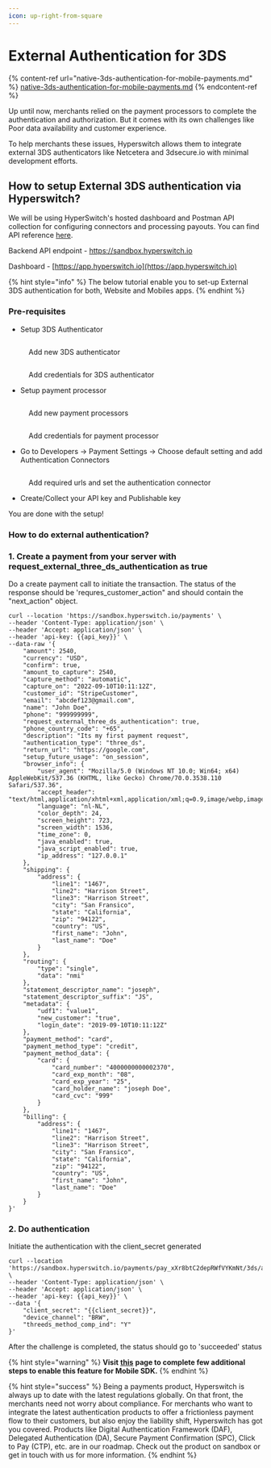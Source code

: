 ```yaml
---
icon: up-right-from-square
---
```


# External Authentication for 3DS

{% content-ref url="native-3ds-authentication-for-mobile-payments.md" %}
[native-3ds-authentication-for-mobile-payments.md](native-3ds-authentication-for-mobile-payments.md)
{% endcontent-ref %}

Up until now, merchants relied on the payment processors to complete the authentication and authorization. But it comes with its own challenges like Poor data availability and customer experience.

To help merchants these issues, Hyperswitch allows them to integrate external 3DS authenticators like Netcetera and 3dsecure.io with minimal development efforts.

## How to setup External 3DS authentication via Hyperswitch?

We will be using HyperSwitch's hosted dashboard and Postman API collection for configuring connectors and processing payouts. You can find API reference [here](https://api-reference.hyperswitch.io/api-reference/payments/payments--external-3ds-authentication).

Backend API endpoint - https://sandbox.hyperswitch.io

Dashboard - [https://app.hyperswitch.io](https://app.hyperswitch.io)

{% hint style="info" %}
The below tutorial enable you to set-up External 3DS authentication for both, Website and Mobiles apps.
{% endhint %}

### Pre-requisites

* Setup 3DS Authenticator&#x20;

<figure><img src="../../../.gitbook/assets/Screenshot 2024-05-09 at 3.27.58 PM.png" alt=""><figcaption><p>Add new 3DS authenticator</p></figcaption></figure>

<figure><img src="../../../.gitbook/assets/Screenshot 2024-05-09 at 3.28.59 PM.png" alt=""><figcaption><p>Add credentials for 3DS authenticator</p></figcaption></figure>

* Setup payment processor

<figure><img src="../../../.gitbook/assets/Screenshot 2024-05-09 at 3.31.16 PM.png" alt=""><figcaption><p>Add new payment processors</p></figcaption></figure>

<figure><img src="../../../.gitbook/assets/Screenshot 2024-05-09 at 3.33.02 PM.png" alt=""><figcaption><p>Add credentials for payment processor</p></figcaption></figure>

* Go to Developers -> Payment Settings -> Choose default setting and add Authentication Connectors

<figure><img src="../../../.gitbook/assets/Screenshot 2024-05-09 at 3.36.36 PM.png" alt=""><figcaption><p>Add required urls and set the authentication connector</p></figcaption></figure>

* Create/Collect your API key and Publishable key

You are done with the setup!

### How to do external authentication?

### 1. Create a payment from your server with request\_external\_three\_ds\_authentication as true

Do a create payment call to initiate the transaction. The status of the response should be 'requres\_customer\_action" and should contain the "next\_action" object.

```
curl --location 'https://sandbox.hyperswitch.io/payments' \
--header 'Content-Type: application/json' \
--header 'Accept: application/json' \
--header 'api-key: {{api_key}}' \
--data-raw '{
    "amount": 2540,
    "currency": "USD",
    "confirm": true,
    "amount_to_capture": 2540,
    "capture_method": "automatic",
    "capture_on": "2022-09-10T10:11:12Z",
    "customer_id": "StripeCustomer",
    "email": "abcdef123@gmail.com",
    "name": "John Doe",
    "phone": "999999999",
    "request_external_three_ds_authentication": true,
    "phone_country_code": "+65",
    "description": "Its my first payment request",
    "authentication_type": "three_ds",
    "return_url": "https://google.com",
    "setup_future_usage": "on_session",
    "browser_info": {
        "user_agent": "Mozilla/5.0 (Windows NT 10.0; Win64; x64) AppleWebKit/537.36 (KHTML, like Gecko) Chrome/70.0.3538.110 Safari/537.36",
        "accept_header": "text/html,application/xhtml+xml,application/xml;q=0.9,image/webp,image/apng,*/*;q=0.8",
        "language": "nl-NL",
        "color_depth": 24,
        "screen_height": 723,
        "screen_width": 1536,
        "time_zone": 0,
        "java_enabled": true,
        "java_script_enabled": true,
        "ip_address": "127.0.0.1"
    },
    "shipping": {
        "address": {
            "line1": "1467",
            "line2": "Harrison Street",
            "line3": "Harrison Street",
            "city": "San Fransico",
            "state": "California",
            "zip": "94122",
            "country": "US",
            "first_name": "John",
            "last_name": "Doe"
        }
    },
    "routing": {
        "type": "single",
        "data": "nmi"
    },
    "statement_descriptor_name": "joseph",
    "statement_descriptor_suffix": "JS",
    "metadata": {
        "udf1": "value1",
        "new_customer": "true",
        "login_date": "2019-09-10T10:11:12Z"
    },
    "payment_method": "card",
    "payment_method_type": "credit",
    "payment_method_data": {
        "card": {
            "card_number": "4000000000002370",
            "card_exp_month": "08",
            "card_exp_year": "25",
            "card_holder_name": "joseph Doe",
            "card_cvc": "999"
        }
    },
    "billing": {
        "address": {
            "line1": "1467",
            "line2": "Harrison Street",
            "line3": "Harrison Street",
            "city": "San Fransico",
            "state": "California",
            "zip": "94122",
            "country": "US",
            "first_name": "John",
            "last_name": "Doe"
        }
    }
}'
```

### 2. Do authentication

Initiate the authentication with the client\_secret generated

```
curl --location 'https://sandbox.hyperswitch.io/payments/pay_xXr8btC2depRWfVYKmNt/3ds/authentication' \
--header 'Content-Type: application/json' \
--header 'Accept: application/json' \
--header 'api-key: {{api_key}}' \
--data '{
    "client_secret": "{{client_secret}}",
    "device_channel": "BRW",
    "threeds_method_comp_ind": "Y"
}'
```

After the challenge is completed, the status should go to 'succeeded' status

{% hint style="warning" %}
**Visit** [**this**](../quickstart/connectors/available-connectors/zen-1/authenticating-payments-via-netcetera-through-hyperswitch-sdk.md) **page to complete few additional steps to enable this feature for Mobile SDK.**
{% endhint %}

{% hint style="success" %}
Being a payments product, Hyperswitch is always up to date with the latest regulations globally. On that front, the merchants need not worry about compliance. For merchants who want to integrate the latest authentication products to offer a frictionless payment flow to their customers, but also enjoy the liability shift, Hyperswitch has got you covered. Products like Digital Authentication Framework (DAF), Delegated Authentication (DA), Secure Payment Confirmation (SPC), Click to Pay (CTP), etc. are in our roadmap. Check out the product on sandbox or get in touch with us for more information.
{% endhint %}

